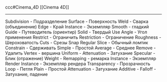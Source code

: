 ссс#Cinema_4D
[[Cinema 4D]]
_____
Subdivision - Подразделение
Surface - Поверхность
Weld - Сварка (объединение)
Edge - Край
Instance - Экземпляр
Smooth - гладкий
Guide - Путеводитель (ориентир)
Solid - Твердый
Use Angle - Угол применения
Restrict - Ограничить
Restriction - Ограничение
Roughness - Шероховатость
Cuts - Срезы
Snap
Regular Slice - Обычный ломтик
Constrain - Сдерживать
Simple - Простой
Average - Среднее
Remove - Удалить
Vertex - вершина
Uniform - 
Attenuation - Затухание
Specular - Блик (отражение)
Weight - 
Remapping - ремарка
Instance - Экземпляр
Render Instance - Экземпляр рендера
Transparency - Прозрачность 
Loop - Петля
Plain - Простой
Attenuation - Затухание
Additive - 
Falloff - Затухание, падение